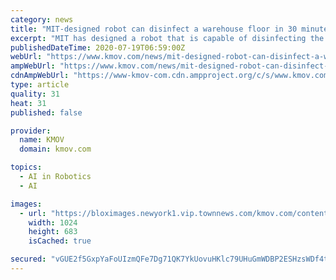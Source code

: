 ```yaml
---
category: news
title: "MIT-designed robot can disinfect a warehouse floor in 30 minutes -- and could one day be employed in grocery stores and schools"
excerpt: "MIT has designed a robot that is capable of disinfecting the floor of a 4,000-square foot warehouse in only half an hour, and it could one day be used to"
publishedDateTime: 2020-07-19T06:59:00Z
webUrl: "https://www.kmov.com/news/mit-designed-robot-can-disinfect-a-warehouse-floor-in-30-minutes----and/article_54c371d8-7a57-5266-971e-f9e2d31ce09a.html"
ampWebUrl: "https://www.kmov.com/news/mit-designed-robot-can-disinfect-a-warehouse-floor-in-30-minutes----and/article_54c371d8-7a57-5266-971e-f9e2d31ce09a.amp.html"
cdnAmpWebUrl: "https://www-kmov-com.cdn.ampproject.org/c/s/www.kmov.com/news/mit-designed-robot-can-disinfect-a-warehouse-floor-in-30-minutes----and/article_54c371d8-7a57-5266-971e-f9e2d31ce09a.amp.html"
type: article
quality: 31
heat: 31
published: false

provider:
  name: KMOV
  domain: kmov.com

topics:
  - AI in Robotics
  - AI

images:
  - url: "https://bloximages.newyork1.vip.townnews.com/kmov.com/content/tncms/assets/v3/editorial/c/bb/cbb3eba9-0657-5150-a372-8eae15139ca5/5f0149ac6884a.image.jpg?resize=1024%2C683"
    width: 1024
    height: 683
    isCached: true

secured: "vGUE2f5GxpYaFoUIzmQFe7Dg71QK7YkUovuHKlc79UHuGmWDBP2ESHzsWDf4tTEEKw5udS7yRzsieaIVD0LRJAgzs+A0WLsyxvZme6voLP91AZrw0SXYJr2mI+GTLQ8mcXRjabq3aMsQm7S9NDotw2fxW6IflY52HrWGS2F5yLH225g3kI4N51SPXAeLFBmkZgSC5t7kDYUMNIdginIjd5JGGbUFVdltQwpeksBWLJC1CP6fULMO8NVB6EH6m/PuPf2BSVUgfIViicb437VTAtl3qa+HErUELQ8jmq7OCV0N0ScsMV71qIG7rX1IEr6N0QqiT1L/k5jOcV2KfgreIQ==;8PW0/Zhfwfw194xHNo4gCQ=="
---
```


